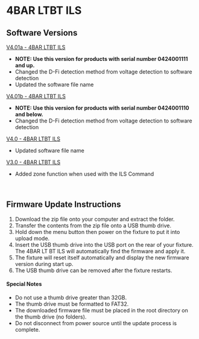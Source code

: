 # 4BAR LTBT ILS

## Software Versions

[V4.01a - 4BAR LTBT ILS](https://github.com/Chauvet-DJ/4BARLTBTILS/blob/a116f6da1588c90cfe6d725e4f6dea93ab033db7/firmware/V4.01a_06-30-24.zip)
- **NOTE: Use this version for products with serial number 0424001111 and up.**
- Changed the D-Fi detection method from voltage detection to software detection
- Updated the software file name

[V4.01b - 4BAR LTBT ILS](https://github.com/Chauvet-DJ/4BARLTBTILS/blob/a116f6da1588c90cfe6d725e4f6dea93ab033db7/firmware/V4.01b_06-30-24.zip)
- **NOTE: Use this version for products with serial number 0424001110 and below.**
- Changed the D-Fi detection method from voltage detection to software detection

[V4.0 - 4BAR LTBT ILS](https://github.com/Chauvet-DJ/4BARLTBTILS/blob/a116f6da1588c90cfe6d725e4f6dea93ab033db7/firmware/V4.0_03-15-24.zip)
- Updated software file name

[V3.0 - 4BAR LTBT ILS](https://github.com/Chauvet-DJ/4BARLTBTILS/blob/a116f6da1588c90cfe6d725e4f6dea93ab033db7/firmware/V3.0_12-05-23.zip)
- Added zone function when used with the ILS Command

&nbsp;

## Firmware Update Instructions
1. Download the zip file onto your computer and extract the folder.
2. Transfer the contents from the zip file onto a USB thumb drive.
3. Hold down the menu button then power on the fixture to put it into upload mode.
4. Insert the USB thumb drive into the USB port on the rear of your fixture. The 4BAR LT BT ILS will automatically find the firmware and apply it.
5. The fixture will reset itself automatically and display the new firmware version during start up.
6. The USB thumb drive can be removed after the fixture restarts.

#### Special Notes
* Do not use a thumb drive greater than 32GB.
* The thumb drive must be formatted to FAT32.
* The downloaded firmware file must be placed in the root directory on the thumb drive (no folders).
* Do not disconnect from power source until the update process is complete.
